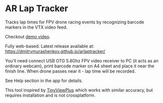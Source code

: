 # AR Lap Tracker

Tracks lap times for FPV drone racing events by recognizing barcode markers in the VTX video feed.

Checkout [demo video](demo.webm).

Fully web-based. Latest release available at: https://dmitrymurashenkov.github.io/arlaptracker/

You'll need connect USB OTG 5.8Ghz FPV video receiver to PC (it acts as an ordinary webcam), 
print barcode marker on A4 sheet and place it near the finish line. When drone passes near it - 
lap time will be recorded.

See Help section in the app for details.

This tool inspired by [TinyViewPlus](https://github.com/t-asano/tinyviewplus) which works with 
similar accuracy, but requires installation and is not crossplatform.